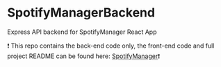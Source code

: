 # SpotifyManagerBackend
Express API backend for SpotifyManager React App

:exclamation: This repo contains the back-end code only, the front-end code and full project README can be found here: [SpotifyManager](https://github.com/dustincheung/SpotifyManagerReact):exclamation:
